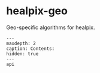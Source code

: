 # healpix-geo

Geo-specific algorithms for healpix.

```{toctree}
---
maxdepth: 2
caption: Contents:
hidden: true
---
api
```
